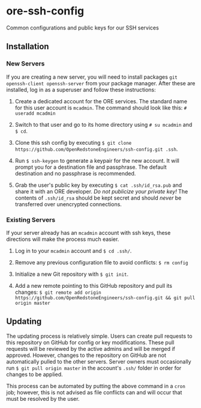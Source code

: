 # ore-ssh-config
Common configurations and public keys for our SSH services

## Installation

### New Servers
If you are creating a new server, you will need to install packages `git openssh-client openssh-server` from your
package manager. After these are installed, log in as a superuser and follow these instructions:

1. Create a dedicated account for the ORE services. The standard name for this user account is `mcadmin`. The command
should look like this: `# useradd mcadmin`

2. Switch to that user and go to its home directory using `# su mcadmin` and `$ cd`.

3. Clone this ssh config by executing `$ git clone https://github.com/OpenRedstoneEngineers/ssh-config.git .ssh`.

4. Run `$ ssh-keygen` to generate a keypair for the new account. It will prompt you for a destination file and
passphrase. The default destination and no passphrase is recommended.

5. Grab the user's public key by executing `$ cat .ssh/id_rsa.pub` and share it with an ORE developer. *Do not
publicize your private key!* The contents of `.ssh/id_rsa` should be kept secret and should *never* be transferred
over unencrypted connections.

### Existing Servers
If your server already has an `mcadmin` account with ssh keys, these directions will make the process much easier.

1. Log in to your `mcadmin` account and `$ cd .ssh/`.

2. Remove any previous configuration file to avoid conflicts: `$ rm config`

3. Initialize a new Git repository with `$ git init`.

4. Add a new remote pointing to this GitHub repository and pull its changes:
`$ git remote add origin https://github.com/OpenRedstoneEngineers/ssh-config.git && git pull origin master`

## Updating
The updating process is relatively simple. Users can create pull requests to this repository on GitHub for config or
key modifications. These pull requests will be reviewed by the active admins and will be merged if approved. However,
changes to the repository on GitHub are not automatically pulled to the other servers. Server owners must occasionally
run `$ git pull origin master` in the account's `.ssh/` folder in order for changes to be applied.

This process can be automated by putting the above command in a `cron` job; however, this is not advised as file
conflicts can and will occur that must be resolved by the user.
